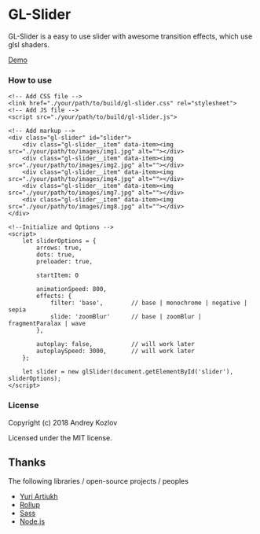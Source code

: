 # GL-Slider

GL-Slider is a easy to use slider with awesome transition effects, which use glsl shaders. 

[Demo](https://kozlov-a-d.github.io/gl-slider/)

### How to use

```
<!-- Add CSS file -->
<link href="./your/path/to/build/gl-slider.css" rel="stylesheet">
<!-- Add JS file -->
<script src="./your/path/to/build/gl-slider.js">

<!-- Add markup -->
<div class="gl-slider" id="slider">
    <div class="gl-slider__item" data-item><img src="./your/path/to/images/img1.jpg" alt=""></div>
    <div class="gl-slider__item" data-item><img src="./your/path/to/images/img2.jpg" alt=""></div>
    <div class="gl-slider__item" data-item><img src="./your/path/to/images/img4.jpg" alt=""></div>
    <div class="gl-slider__item" data-item><img src="./your/path/to/images/img7.jpg" alt=""></div>
    <div class="gl-slider__item" data-item><img src="./your/path/to/images/img8.jpg" alt=""></div>
</div>

<!--Initialize and Options -->
<script>
    let sliderOptions = {
        arrows: true,
        dots: true,
        preloader: true,  

        startItem: 0

        animationSpeed: 800,
        effects: {
            filter: 'base',        // base | monochrome | negative | sepia
            slide: 'zoomBlur'      // base | zoomBlur | fragmentParalax | wave
        },
        
        autoplay: false,           // will work later
        autoplaySpeed: 3000,       // will work later
    };

    let slider = new glSlider(document.getElementById('slider'), sliderOptions);
</script>
```

### License
Copyright (c) 2018 Andrey Kozlov

Licensed under the MIT license.

## Thanks
The following libraries / open-source projects / peoples
 * [Yuri Artiukh](https://github.com/akella)
 * [Rollup](https://rollupjs.org)
 * [Sass](http://sass-lang.com/)
 * [Node.js](http://nodejs.org/)
 
